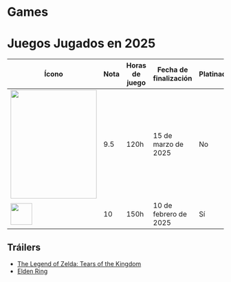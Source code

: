 # Games

# Juegos Jugados en 2025

| Ícono | Nota | Horas de juego | Fecha de finalización | Platinado | Plataforma |
|-------|------|----------------|-----------------------|-----------|------------|
| <img src="https://github.com/user-attachments/assets/ef0e0ba5-ae9b-4272-b463-2420de5e3765" width="200" height="252"> | 9.5  | 120h | 15 de marzo de 2025 | No | Switch |
| <img src="https://example.com/eldenring.jpg" width="50" height="50"> | 10   | 150h | 10 de febrero de 2025 | Sí | PS5 |

## Tráilers
- [The Legend of Zelda: Tears of the Kingdom](https://youtube.com/link-al-trailer-zelda)
- [Elden Ring](https://youtube.com/link-al-trailer-eldenring)
